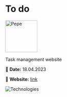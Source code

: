 # To do

<img src="pepe.gif" alt="Pepe" height="100">

Task management website

📅 **Date:** 18.04.2023

🔗 **Website:** [link](https://maksydenko.github.io/todo/)

![Technologies](https://skills.thijs.gg/icons?i=html,css,scss,js,react,redux,next,webpack,git,github,vscode)
